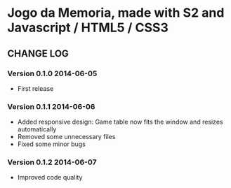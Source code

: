 # Jogo da Memoria, made with S2 and Javascript / HTML5 / CSS3

## CHANGE LOG

### Version 0.1.0 2014-06-05

* First release

### Version 0.1.1 2014-06-06

* Added responsive design: Game table now fits the window and resizes automatically
* Removed some unnecessary files
* Fixed some minor bugs

### Version 0.1.2 2014-06-07

* Improved code quality


